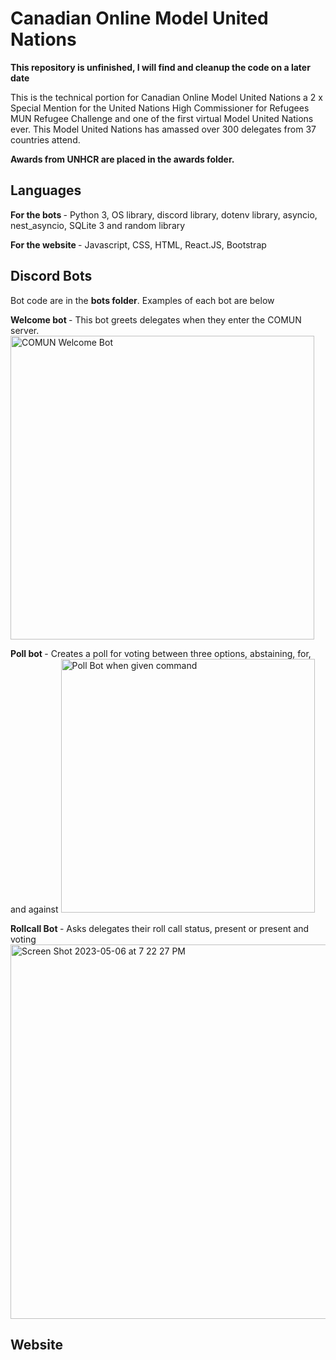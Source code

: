# Canadian Online Model United Nations 

<strong> This repository is unfinished, I will find and cleanup the code on a later date</strong>

This is the technical portion for Canadian Online Model United Nations a 2 x Special Mention for the United Nations
High Commissioner for Refugees MUN Refugee Challenge and one of the first virtual Model United Nations ever. 
This Model United Nations has amassed over 300 delegates from 37 countries attend. 

<strong> Awards from UNHCR are placed in the awards folder. </strong>

<h2> Languages </h2>
<strong> For the bots </strong> - Python 3, OS library, discord library, dotenv library, asyncio, nest_asyncio, SQLite 3 and random library

<strong> For the website </strong>- Javascript, CSS, HTML, React.JS, Bootstrap

<h2> Discord Bots </h2>

Bot code are in the <strong>bots folder</strong>. Examples of each bot are below

<strong> Welcome bot </strong>- This bot greets delegates when they enter the COMUN server. 
<img width="486" alt="COMUN Welcome Bot" src="https://user-images.githubusercontent.com/87055387/236654482-14f38c98-14b6-496a-925d-cd4b0cf6d69a.png">

<strong> Poll bot </strong>- Creates a poll for voting between three options, abstaining, for, and against
<img width="406" alt="Poll Bot when given command" src="https://user-images.githubusercontent.com/87055387/236654479-a42ebbc4-5390-4898-9892-2de130e4e388.png">

<strong> Rollcall Bot </strong>- Asks delegates their roll call status, present or present and voting
<img width="599" alt="Screen Shot 2023-05-06 at 7 22 27 PM" src="https://user-images.githubusercontent.com/87055387/236654469-a2fcb6ca-d936-48cb-b302-2f82caa570e9.png">
<h2> Website </h2>
